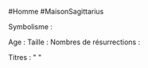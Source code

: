 #Homme #MaisonSagittarius

Symbolisme : 

Age :
Taille :
Nombres de résurrections :

Titres : 
"
"

